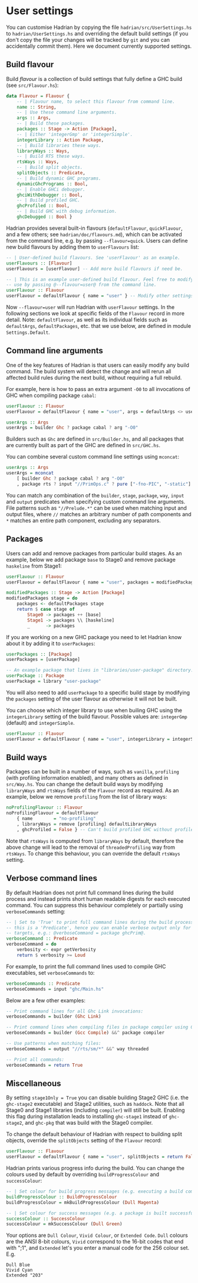 # User settings

You can customise Hadrian by copying the file `hadrian/src/UserSettings.hs` to
`hadrian/UserSettings.hs` and overriding the default build settings (if you don't
copy the file your changes will be tracked by `git` and you can accidentally commit
them). Here we document currently supported settings.

## Build flavour

Build _flavour_ is a collection of build settings that fully define a GHC build
(see `src/Flavour.hs`):
```haskell
data Flavour = Flavour {
    -- | Flavour name, to select this flavour from command line.
    name :: String,
    -- | Use these command line arguments.
    args :: Args,
    -- | Build these packages.
    packages :: Stage -> Action [Package],
    -- | Either 'integerGmp' or 'integerSimple'.
    integerLibrary :: Action Package,
    -- | Build libraries these ways.
    libraryWays :: Ways,
    -- | Build RTS these ways.
    rtsWays :: Ways,
    -- | Build split objects.
    splitObjects :: Predicate,
    -- | Build dynamic GHC programs.
    dynamicGhcPrograms :: Bool,
    -- | Enable GHCi debugger.
    ghciWithDebugger :: Bool,
    -- | Build profiled GHC.
    ghcProfiled :: Bool,
    -- | Build GHC with debug information.
    ghcDebugged :: Bool }
```
Hadrian provides several built-in flavours (`defaultFlavour`, `quickFlavour`, and a few
others; see `hadrian/doc/flavours.md`), which can be activated from the command line,
e.g. by passing `--flavour=quick`. Users can define new build flavours by adding them
to `userFlavours` list:
```haskell
-- | User-defined build flavours. See 'userFlavour' as an example.
userFlavours :: [Flavour]
userFlavours = [userFlavour] -- Add more build flavours if need be.

-- | This is an example user-defined build flavour. Feel free to modify it and
-- use by passing @--flavour=user@ from the command line.
userFlavour :: Flavour
userFlavour = defaultFlavour { name = "user" } -- Modify other settings here.
```
Now `--flavour=user` will run Hadrian with `userFlavour` settings. In the
following sections we look at specific fields of the `Flavour` record in
more detail. Note: `defaultFlavour`, as well as its individual fields such
as `defaultArgs`, `defaultPackages`, etc. that we use below, are defined in module
`Settings.Default`.

## Command line arguments

One of the key features of Hadrian is that users can easily modify any build command.
The build system will detect the change and will rerun all affected build rules during
the next build, without requiring a full rebuild.

For example, here is how to pass an extra argument `-O0` to all invocations of
GHC when compiling package `cabal`:
```haskell
userFlavour :: Flavour
userFlavour = defaultFlavour { name = "user", args = defaultArgs <> userArgs }

userArgs :: Args
userArgs = builder Ghc ? package cabal ? arg "-O0"
```
Builders such as `Ghc` are defined in `src/Builder.hs`, and all packages that
are currently built as part of the GHC are defined in `src/GHC.hs`.

You can combine several custom command line settings using `mconcat`:
```haskell
userArgs :: Args
userArgs = mconcat
    [ builder Ghc ? package cabal ? arg "-O0"
    , package rts ? input "//PrimOps.c" ? pure ["-fno-PIC", "-static"] ]
```
You can match any combination of the `builder`, `stage`, `package`, `way`, `input`
and `output` predicates when specifying custom command line arguments. File
patterns such as `"//Prelude.*"` can be used when matching input and output files,
where `//` matches an arbitrary number of path components and `*` matches an entire
path component, excluding any separators.

## Packages

Users can add and remove packages from particular build stages. As an example,
below we add package `base` to Stage0 and remove package `haskeline` from Stage1:
```haskell
userFlavour :: Flavour
userFlavour = defaultFlavour { name = "user", packages = modifiedPackages }

modifiedPackages :: Stage -> Action [Package]
modifiedPackages stage = do
    packages <- defaultPackages stage
    return $ case stage of
        Stage0 -> packages ++ [base]
        Stage1 -> packages \\ [haskeline]
        _      -> packages
```
If you are working on a new GHC package you need to let Hadrian know about it
by adding it to `userPackages`:
```haskell
userPackages :: [Package]
userPackages = [userPackage]

-- An example package that lives in "libraries/user-package" directory.
userPackage :: Package
userPackage = library "user-package"
```
You will also need to add `userPackage` to a specific build stage by modifying
the `packages` setting of the user flavour as otherwise it will not be built.

You can choose which integer library to use when builing GHC using the
`integerLibrary` setting of the build flavour. Possible values are: `integerGmp`
(default) and `integerSimple`.
```haskell
userFlavour :: Flavour
userFlavour = defaultFlavour { name = "user", integerLibrary = integerSimple }
```
## Build ways

Packages can be built in a number of ways, such as `vanilla`, `profiling` (with
profiling information enabled), and many others as defined in `src/Way.hs`. You
can change the default build ways by modifying `libraryWays` and `rtsWays` fields
of the `Flavour` record as required. As an example, below we remove `profiling`
from the list of library ways:
```haskell
noProfilingFlavour :: Flavour
noProfilingFlavour = defaultFlavour
    { name        = "no-profiling"
    , libraryWays = remove [profiling] defaultLibraryWays
    , ghcProfiled = False } -- Can't build profiled GHC without profiled libraries
```
Note that `rtsWays` is computed from `libraryWays` by default, therefore the above
change will lead to the removal of `threadedProfiling` way from `rtsWays`. To
change this behaviour, you can override the default `rtsWays` setting.

## Verbose command lines

By default Hadrian does not print full command lines during the build process
and instead prints short human readable digests for each executed command. You
can suppress this behaviour completely or partially using `verboseCommands` setting:
```haskell
-- | Set to 'True' to print full command lines during the build process. Note:
-- this is a 'Predicate', hence you can enable verbose output only for certain
-- targets, e.g.: @verboseCommand = package ghcPrim@.
verboseCommand :: Predicate
verboseCommand = do
    verbosity <- expr getVerbosity
    return $ verbosity >= Loud
```
For example, to print the full command lines used to compile GHC executables,
set `verboseCommands` to:
```haskell
verboseCommands :: Predicate
verboseCommands = input "ghc/Main.hs"
```
Below are a few other examples:
```haskell
-- Print command lines for all Ghc Link invocations:
verboseCommands = builder (Ghc Link)

-- Print command lines when compiling files in package compiler using Gcc:
verboseCommands = builder (Gcc Compile) &&^ package compiler

-- Use patterns when matching files:
verboseCommands = output "//rts/sm/*" &&^ way threaded

-- Print all commands:
verboseCommands = return True
```

## Miscellaneous

By setting `stage1Only = True` you can disable building Stage2 GHC (i.e. the
`ghc-stage2` executable) and Stage2 utilities, such as `haddock`. Note that all
Stage0 and Stage1 libraries (including `compiler`) will still be built. Enabling
this flag during installation leads to installing `ghc-stage1` instead of
`ghc-stage2`, and `ghc-pkg` that was build with the Stage0 compiler.

To change the default behaviour of Hadrian with respect to building split
objects, override the `splitObjects` setting of the `Flavour` record:
```haskell
userFlavour :: Flavour
userFlavour = defaultFlavour { name = "user", splitObjects = return False }
```

Hadrian prints various progress info during the build. You can change the colours
used by default by overriding `buildProgressColour` and `successColour`:
```haskell
-- | Set colour for build progress messages (e.g. executing a build command).
buildProgressColour :: BuildProgressColour
buildProgressColour = mkBuildProgressColour (Dull Magenta)

-- | Set colour for success messages (e.g. a package is built successfully).
successColour :: SuccessColour
successColour = mkSuccessColour (Dull Green)
```

Your options are `Dull Colour`, `Vivid Colour`, or `Extended Code`. `Dull`
colours are the ANSI 8-bit colours, `Vivid` correspond to the 16-bit codes that
end with ";1", and `Extended` let's you enter a manual code for the 256 colour
set. E.g.

```
Dull Blue
Vivid Cyan
Extended "203"
```
